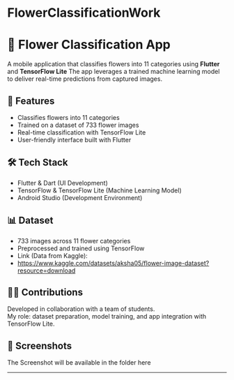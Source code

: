 # FlowerClassificationWork
# 🌸 Flower Classification App  

A mobile application that classifies flowers into 11 categories using **Flutter** and **TensorFlow Lite** 
The app leverages a trained machine learning model to deliver real-time predictions from captured images.  

## 🚀 Features
- Classifies flowers into 11 categories  
- Trained on a dataset of 733 flower images  
- Real-time classification with TensorFlow Lite  
- User-friendly interface built with Flutter  

## 🛠️ Tech Stack
- Flutter & Dart (UI Development)  
- TensorFlow & TensorFlow Lite (Machine Learning Model)  
- Android Studio (Development Environment)  

## 📊 Dataset
- 733 images across 11 flower categories  
- Preprocessed and trained using TensorFlow
- Link (Data from Kaggle):
- https://www.kaggle.com/datasets/aksha05/flower-image-dataset?resource=download

## 👩‍💻 Contributions
Developed in collaboration with a team of students.  
My role: dataset preparation, model training, and app integration with TensorFlow Lite.  

## 📸 Screenshots
The Screenshot will be available in the folder here

---


